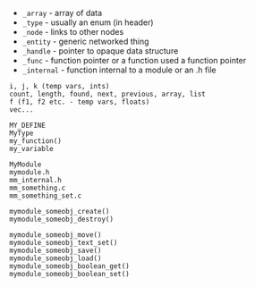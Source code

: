 -   `_array` - array of data
-   `_type` - usually an enum (in header)
-   `_node` - links to other nodes
-   `_entity` - generic networked thing
-   `_handle` - pointer to opaque data structure
-   `_func` - function pointer or a function used a function pointer
-   `_internal` - function internal to a module or an .h file

```
i, j, k (temp vars, ints)
count, length, found, next, previous, array, list
f (f1, f2 etc. - temp vars, floats)
vec...
```

```
MY_DEFINE
MyType
my_function()
my_variable
```

```
MyModule
mymodule.h
mm_internal.h
mm_something.c
mm_something_set.c
```

```
mymodule_someobj_create()
mymodule_someobj_destroy()

mymodule_someobj_move()
mymodule_someobj_text_set()
mymodule_someobj_save()
mymodule_someobj_load()
mymodule_someobj_boolean_get()
mymodule_someobj_boolean_set()
```
